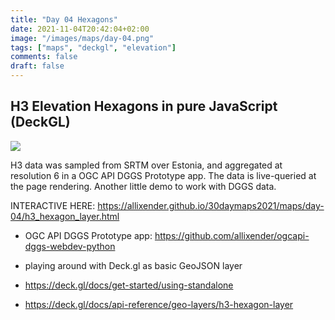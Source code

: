 ```yaml
---
title: "Day 04 Hexagons"
date: 2021-11-04T20:42:04+02:00
image: "/images/maps/day-04.png"
tags: ["maps", "deckgl", "elevation"]
comments: false
draft: false
---
```


## H3 Elevation Hexagons in pure JavaScript (DeckGL)


[![](../../images/maps/day-04.png)](../../images/maps/day-04.png)

H3 data was sampled from SRTM over Estonia, and aggregated at resolution 6 in a
OGC API DGGS Prototype app. The data is live-queried at the page rendering.
Another little demo to work with DGGS data.

INTERACTIVE HERE: https://allixender.github.io/30daymaps2021/maps/day-04/h3_hexagon_layer.html

- OGC API DGGS Prototype app: https://github.com/allixender/ogcapi-dggs-webdev-python

- playing around with Deck.gl as basic GeoJSON layer
- https://deck.gl/docs/get-started/using-standalone
- https://deck.gl/docs/api-reference/geo-layers/h3-hexagon-layer

